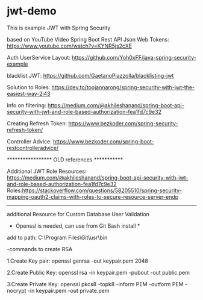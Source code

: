 # jwt-demo
This is example JWT with Spring Security 

based on YouTube Video Spring Boot Rest API Json Web Tokens: 
https://www.youtube.com/watch?v=KYNR5js2cXE

Auth UserService Layout:
https://github.com/Yoh0xFF/java-spring-security-example

blacklist JWT:
https://github.com/GaetanoPiazzolla/blacklisting-jwt

Solution to Roles: https://dev.to/toojannarong/spring-security-with-jwt-the-easiest-way-2i43

Info on filtering: https://medium.com/@akhileshanand/spring-boot-api-security-with-jwt-and-role-based-authorization-fea1fd7c9e32

Creating Refresh Token: https://www.bezkoder.com/spring-security-refresh-token/

Controller Advice: https://www.bezkoder.com/spring-boot-restcontrolleradvice/

***************** OLD references ***********


Additional JWT Role Resources:
https://medium.com/@akhileshanand/spring-boot-api-security-with-jwt-and-role-based-authorization-fea1fd7c9e32
Roles:https://stackoverflow.com/questions/58205510/spring-security-mapping-oauth2-claims-with-roles-to-secure-resource-server-endp


***********


additional Resource for Custom Database User Validation


* Openssl is needed, can use from Git Bash install *

add to path:
C:\Program Files\Git\usr\bin

-commands to create RSA

1.Create Key pair: 
openssl genrsa -out keypair.pem 2048 

2.Create Public Key: 
openssl rsa -in keypair.pem -pubout -out public.pem

3.Create Private Key: 
openssl pkcs8 -topk8 -inform PEM -outform PEM -nocrypt -in keypair.pem -out private.pem
